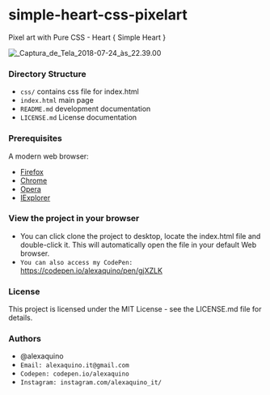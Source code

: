 # simple-heart-css-pixelart

Pixel art with Pure CSS - Heart { Simple Heart }

![_Captura_de_Tela_2018-07-24_às_22.39.00](/uploads/3855e7db31212c2b3c4a4a38cd786c1a/_Captura_de_Tela_2018-07-24_às_22.39.00.png)

### Directory Structure

* `css/` contains css file for index.html
* `index.html` main page
* `README.md` development documentation
* `LICENSE.md` License documentation


### Prerequisites

A modern web browser:
* [Firefox] 
* [Chrome] 
* [Opera]
* [IExplorer] 

[Firefox]: https://www.mozilla.org/pt-BR/firefox/new/
[Chrome]: https://www.google.com/chrome/
[Opera]: http://www.opera.com/
[IExplorer]: https://www.microsoft.com/pt-br/download/internet-explorer.aspx/


### View the project in your browser

* You can click clone the project to desktop, locate the index.html file and double-click it. This will automatically open the file in your default Web browser. 
* `You can also access my CodePen:` https://codepen.io/alexaquino/pen/gjXZLK

### License

This project is licensed under the MIT License - see the LICENSE.md file for details.

### Authors

* @alexaquino
* `Email: alexaquino.it@gmail.com`
* `Codepen: codepen.io/alexaquino`
* `Instagram: instagram.com/alexaquino_it/`
